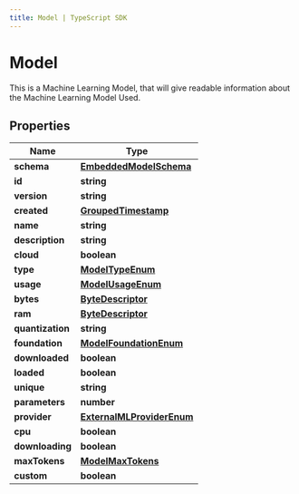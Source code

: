 ```yaml
---
title: Model | TypeScript SDK
---
```



# Model

This is a Machine Learning Model, that will give readable information about the Machine Learning Model Used.

## Properties

Name | Type
------------ | -------------
**schema** | [**EmbeddedModelSchema**](EmbeddedModelSchema)
**id** | **string**
**version** | **string**
**created** | [**GroupedTimestamp**](GroupedTimestamp)
**name** | **string**
**description** | **string**
**cloud** | **boolean**
**type** | [**ModelTypeEnum**](ModelTypeEnum)
**usage** | [**ModelUsageEnum**](ModelUsageEnum)
**bytes** | [**ByteDescriptor**](ByteDescriptor)
**ram** | [**ByteDescriptor**](ByteDescriptor)
**quantization** | **string**
**foundation** | [**ModelFoundationEnum**](ModelFoundationEnum)
**downloaded** | **boolean**
**loaded** | **boolean**
**unique** | **string**
**parameters** | **number**
**provider** | [**ExternalMLProviderEnum**](ExternalMLProviderEnum)
**cpu** | **boolean**
**downloading** | **boolean**
**maxTokens** | [**ModelMaxTokens**](ModelMaxTokens)
**custom** | **boolean**


